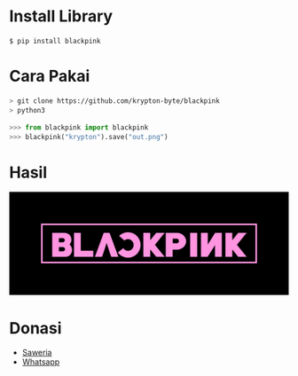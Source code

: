 # Install Library
```
$ pip install blackpink
```
# Cara Pakai

```bash
> git clone https://github.com/krypton-byte/blackpink
> python3
```
```python
>>> from blackpink import blackpink
>>> blackpink("krypton").save("out.png")
```
# Hasil
<img src="out.png" >

# Donasi
<ul><li><a href="https://saweria.co/kryptonbyte">Saweria</a><li><a href="https://wa.me/6283172366463">Whatsapp</a></li></ul>
